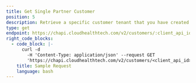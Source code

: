 ```yaml
---
title: Get Single Partner Customer
position: 5
description: Retrieve a specific customer tenant that you have created in the CloudHealth Platform. This information is retrieved from the CloudHealth Platform. This endpoint can be used for both AWS and Azure customer tenants.
type: get
endpoint: https://chapi.cloudhealthtech.com/v2/customers/:client_api_id
right_code_blocks:
  - code_block: |-
      curl -d
        -H 'Content-Type: application/json' --request GET 
        'https://chapi.cloudhealthtech.com/v2/customers/<client_api_id>?api_key=<your_api_key>'
    title: Sample Request
    language: bash
---
```

